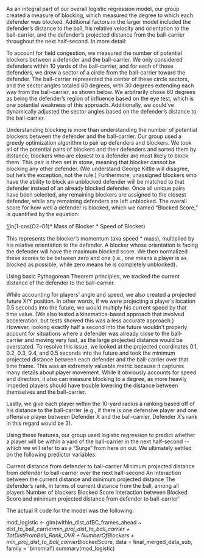 As an integral part of our overall logistic regression model, our group created a measure of blocking, which measured the degree to which each defender was blocked. Additional factors in the larger model included the defender’s distance to the ball, his relative velocity and orientation to the ball-carrier, and the defender’s projected distance from the ball-carrier throughout the next half-second. In more detail:

To account for field congestion, we measured the number of potential blockers between a defender and the ball-carrier. We only considered defenders within 10 yards of the ball-carrier, and for each of those defenders, we drew a sector of a circle from the ball-carrier toward the defender. The ball-carrier represented the center of these circle sectors, and the sector angles totaled 60 degrees, with 30 degrees extending each way from the ball-carrier, as shown below. We arbitrarily chose 60 degrees as being the defender’s region of influence based on the eye test, which is one potential weakness of this approach. Additionally, we could’ve dynamically adjusted the sector angles based on the defender’s distance to the ball-carrier.

Understanding blocking is more than understanding the number of potential blockers between the defender and the ball-carrier. Our group used a greedy optimization algorithm to pair up defenders and blockers. We took all of the potential pairs of blockers and their defenders and sorted them by distance; blockers who are closest to a defender are most likely to block them. This pair is then set in stone, meaning that blocker cannot be blocking any other defender. (We understand George Kittle will disagree, but he’s the exception, not the rule.) Furthermore, unassigned blockers who have the ability to block an unblocked defender will be matched to that defender instead of an already blocked defender. Once all unique pairs have been selected, any remaining blockers are assigned to the closest defender, while any remaining defenders are left unblocked. The overall score for how well a defender is blocked, which we named “Blocked Score,” is quantified by the equation:

 ⅀ln(1-cos(O2-O1)* Mass of Blocker * Speed of Blocker)
 
This represents the blocker’s momentum (aka speed * mass), multiplied by his relative orientation to the defender. A blocker whose orientation is facing the defender will have the maximum blocked score. We then normalized these scores to be between zero and one (i.e., one means a player is as blocked as possible, while zero means he is completely unblocked).

Using basic Pythagorean Theorem principles, we tracked the current distance of the defender to the ball-carrier. 

While accounting for players’ angle and speed, we also created a projected future X/Y position. In other words, if we were projecting a player’s location 0.5 seconds into the future, we would multiply his current speed by that time value. (We also tested a kinematics-based approach that involved acceleration, but tests showed this was a less accurate approach.) However, looking exactly half a second into the future wouldn’t properly account for situations where a defender was already close to the ball-carrier and moving very fast, as the large projected distance would be overstated. To resolve this issue, we looked at the projected coordinates 0.1, 0.2, 0.3, 0.4, and 0.5 seconds into the future and took the minimum projected distance between each defender and the ball-carrier over that time frame. This was an extremely valuable metric because it captures many details about player movement. While it obviously accounts for speed and direction, it also can measure blocking to a degree, as more heavily impeded players should have trouble lowering the distance between themselves and the ball-carrier.

Lastly, we give each player within the 10-yard radius a ranking based off of his distance to the ball-carrier (e.g., if there is one defensive player and one offensive player between Defender X and the ball-carrier, Defender X’s rank in this regard would be 3).

Using these features, our group used logistic regression to predict whether a player will be within a yard of the ball-carrier in the next half-second -- which we will refer to as a “Surge” from here on out. We ultimately settled on the following predictor variables:

Current distance from defender to ball-carrier
Minimum projected distance from defender to ball-carrier over the next half-second
An interaction between the current distance and minimum projected distance
The defender’s rank, in terms of current distance from the ball, among all players
Number of blockers
Blocked Score 
Interaction between Blocked Score and minimum projected distance from defender to ball-carrier'

The actual R code for the model was the following:

mod_logistic <- glm(within_dist_ofBC_frames_ahead ~ dist_to_ball_carrier*min_proj_dist_to_ball_carrier +
                      TotDistFromBall_Rank_OVR + NumberOfBlockers + min_proj_dist_to_ball_carrier*BlockedScore, 
                    data = final_merged_data_sub, family = 'binomial')
summary(mod_logistic)
